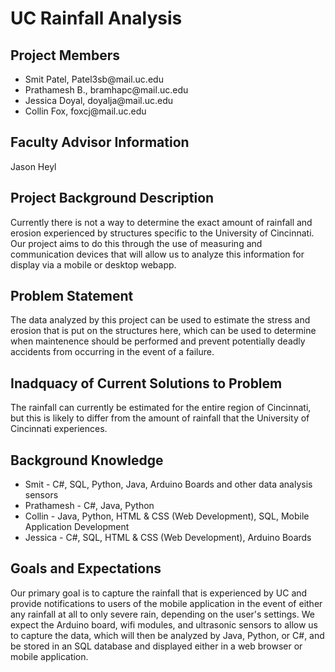 <h1>UC Rainfall Analysis</h1>

<h2>Project Members</h2>
<ul>
<li>Smit Patel, Patel3sb@mail.uc.edu</li>
<li>Prathamesh B., bramhapc@mail.uc.edu</li>
<li>Jessica Doyal, doyalja@mail.uc.edu</li>
<li>Collin Fox, foxcj@mail.uc.edu</li>
</ul>

<h2>Faculty Advisor Information</h2>
Jason Heyl

<h2>Project Background Description</h2>
Currently there is not a way to determine the exact amount of rainfall and erosion experienced by structures specific to the University of Cincinnati. Our project aims to do this through the use of measuring and communication devices that will allow us to analyze this information for display via a mobile or desktop webapp.  

<h2>Problem Statement</h2>
The data analyzed by this project can be used to estimate the stress and erosion that is put on the structures here, which can be used to determine when maintenence should be performed and prevent potentially deadly accidents from occurring in the event of a failure.

<h2>Inadquacy of Current Solutions to Problem</h2>
The rainfall can currently be estimated for the entire region of Cincinnati, but this is likely to differ from the amount of rainfall that the University of Cincinnati experiences. 

<h2>Background Knowledge</h2>
<ul>
<li>Smit - C#, SQL, Python, Java, Arduino Boards and other data analysis sensors</li>
<li>Prathamesh - C#, Java, Python</li>
<li>Collin - Java, Python, HTML & CSS (Web Development), SQL, Mobile Application Development</li>
<li>Jessica - C#, SQL, HTML & CSS (Web Development), Arduino Boards</li>
</ul>

<h2>Goals and Expectations</h2>
Our primary goal is to capture the rainfall that is experienced by UC and provide notifications to users of the mobile application in the event of either any rainfall at all to only severe rain, depending on the user's settings. We expect the Arduino board, wifi modules, and ultrasonic sensors to allow us to capture the data, which will then be analyzed by Java, Python, or C#, and be stored in an SQL database and displayed either in a web browser or mobile application.
